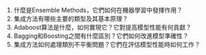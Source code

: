 1. 什麼是Ensemble Methods，它們如何在機器學習中發揮作用？
2. 集成方法有哪些主要的類型及其基本原理？
3. Adaboost算法是什麼，如何實現它？它對提高模型性能有何貢獻？
4. Bagging和Boosting之間有什麼區別？它們如何改進模型準確性？
5. 集成方法如何處理類別不平衡問題？它們在評估模型性能時如何工作？